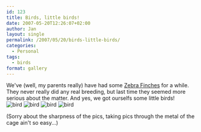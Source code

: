 ```yaml
---
id: 123
title: Birds, little birds!
date: 2007-05-20T12:26:07+02:00
author: Jan
layout: single
permalink: /2007/05/20/birds-little-birds/
categories:
  - Personal
tags:
  - birds
format: gallery
---
```

We've (well, my parents really) have had some [Zebra Finches](http://en.wikipedia.org/wiki/Zebra_Finch) for a while. They never really did any real breeding, but last time they seemed more serious about the matter. And yes, we got ourselfs some little birds!  
![bird](/assets/images/2007/05/IMG_3280-sm-300x225.jpg) 
![bird](/assets/images/2007/05/IMG_3283-sm-300x225.jpg)
![bird](/assets/images/2007/05/IMG_3288-sm-300x225.jpg)
![bird](/assets/images/2007/05/IMG_3289-sm-300x225.jpg)  

(Sorry about the sharpness of the pics, taking pics through the metal of the cage ain't so easy...)